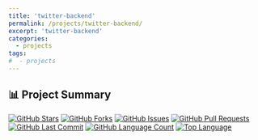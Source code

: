 ```yaml
---
title: 'twitter-backend'
permalink: /projects/twitter-backend/
excerpt: 'twitter-backend'
categories:
  - projects
tags:
#  - projects
---
```


## 📊 Project Summary

[![GitHub Stars](https://img.shields.io/github/stars/nntin/twitter-backend)](https://github.com/nntin/twitter-backend/stargazers)
[![GitHub Forks](https://img.shields.io/github/forks/nntin/twitter-backend)](https://github.com/nntin/twitter-backend/network)
[![GitHub Issues](https://img.shields.io/github/issues/nntin/twitter-backend)](https://github.com/nntin/twitter-backend/issues)
[![GitHub Pull Requests](https://img.shields.io/github/issues-pr/nntin/twitter-backend)](https://github.com/nntin/twitter-backend/pulls)
[![GitHub Last Commit](https://img.shields.io/github/last-commit/nntin/twitter-backend)](https://github.com/nntin/twitter-backend/commits)
[![GitHub Language Count](https://img.shields.io/github/languages/count/nntin/twitter-backend)](https://github.com/nntin/twitter-backend)
[![Top Language](https://img.shields.io/github/languages/top/nntin/twitter-backend)](https://github.com/nntin/twitter-backend)
